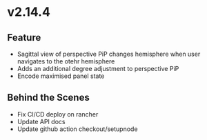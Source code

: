 # v2.14.4

## Feature

- Sagittal view of perspective PiP changes hemisphere when user navigates to the otehr hemisphere
- Adds an additional degree adjustment to perspective PiP
- Encode maximised panel state

## Behind the Scenes

- Fix CI/CD deploy on rancher
- Update API docs
- Update github action checkout/setupnode
